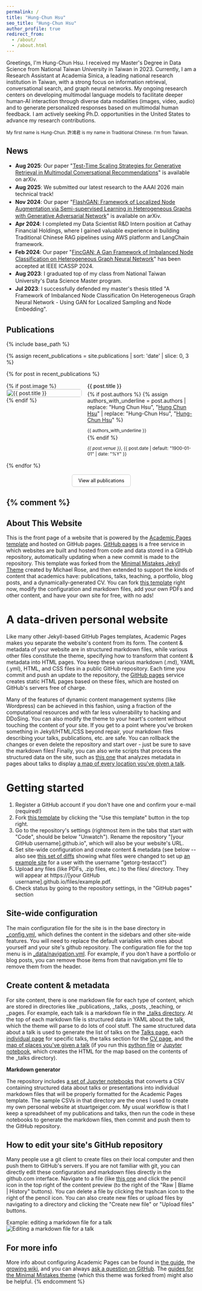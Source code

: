 ```yaml
---
permalink: /
title: "Hung-Chun Hsu"
seo_title: "Hung-Chun Hsu"
author_profile: true
redirect_from: 
  - /about/
  - /about.html
---
```


Greetings, I'm Hung-Chun Hsu. I received my Master's Degree in Data Science from National Taiwan University in Taiwan in 2023. Currently, I am a Research Assistant at Academia Sinica, a leading national research institution in Taiwan, with a strong focus on information retrieval, conversational search, and graph neural networks. My ongoing research centers on developing multimodal language models to facilitate deeper human‐AI interaction through diverse data modalities (images, video, audio) and to generate personalized responses based on multimodal human feedback. I am actively seeking Ph.D. opportunities in the United States to advance my research contributions.

<small>My first name is Hung-Chun. 許鴻君 is my name in Traditional Chinese. I'm from Taiwan.</small>

## News

<style>
.news-section ul {
  margin-bottom: 0;
}
.news-section ul li {
  margin: 0;
  padding: 0 0 0.2em 0;
  line-height: 1.3;
}
</style>

<div class="news-section" markdown="1">

- **Aug 2025**: Our paper "[Test-Time Scaling Strategies for Generative Retrieval in Multimodal Conversational Recommendations](https://www.arxiv.org/abs/2508.18132)" is available on arXiv.
- **Aug 2025**: We submitted our latest research to the AAAI 2026 main technical track!
- **Nov 2024**: Our paper "[FlashGAN: Framework of Localized Node Augmentation via Semi-supervised Learning in Heterogeneous Graphs with Generative Adversarial Network](https://arxiv.org/pdf/2312.06519)" is available on arXiv.
- **Apr 2024**: I completed my Data Scientist R&D Intern position at Cathay Financial Holdings, where I gained valuable experience in building Traditional Chinese RAG pipelines using AWS platform and LangChain framework.
- **Feb 2024**: Our paper "[FincGAN: A Gan Framework of Imbalanced Node Classification on Heterogeneous Graph Neural Network](https://ieeexplore.ieee.org/document/10448064)" has been accepted at IEEE ICASSP 2024.
- **Aug 2023**: I graduated top of my class from National Taiwan University's Data Science Master program.
- **Jul 2023**: I successfully defended my master's thesis titled "A Framework of Imbalanced Node Classification On Heterogeneous Graph Neural Network - Using GAN for Localized Sampling and Node Embedding".

</div>

## Publications

{% include base_path %}

{% assign recent_publications = site.publications | sort: 'date' | slice: 0, 3 %}

{% for post in recent_publications %}
<div style="display: flex; align-items: flex-start; gap: 15px; margin: 15px 0; flex-wrap: wrap;">
  <div style="flex: 0 0 200px; min-width: 150px;">
    {% if post.image %}
      <img src="/images/{{ post.image }}" alt="{{ post.title }}" style="width: 100%; height: auto; border-radius: 5px;">
    {% endif %}
  </div>
  <div style="flex: 1; min-width: 250px;">
    <p style="margin-top: 0; margin-bottom: 5px; font-weight: 550;">
      {{ post.title }}
    </p>
    {% if post.authors %}
      {% assign authors_with_underline = post.authors | replace: "Hung Chun Hsu", "<u>Hung Chun Hsu</u>" | replace: "Hung-Chun Hsu", "<u>Hung-Chun Hsu</u>" %}
      <p style="font-size: 0.85em; margin-bottom: 3px;">{{ authors_with_underline }}</p>
    {% endif %}
    <p style="font-size: 0.85em; margin-bottom: 0;"><i>{{ post.venue }}</i>, {{ post.date | default: "1900-01-01" | date: "%Y" }}</p>
  </div>
</div>
{% endfor %}

<div style="margin-top: 15px; text-align: center;">
  <a href="/publications/" style="font-size: 0.9em; padding: 8px 16px; background-color: white; color: black; border: 1px solid #ccc; border-radius: 5px; text-decoration: none; display: inline-block; transition: background-color 0.3s;">
    <i class="fas fa-external-link-alt"></i> View all publications
  </a>
</div>

{% comment %}
---

## About This Website

This is the front page of a website that is powered by the [Academic Pages template](https://github.com/academicpages/academicpages.github.io) and hosted on GitHub pages. [GitHub pages](https://pages.github.com) is a free service in which websites are built and hosted from code and data stored in a GitHub repository, automatically updating when a new commit is made to the repository. This template was forked from the [Minimal Mistakes Jekyll Theme](https://mmistakes.github.io/minimal-mistakes/) created by Michael Rose, and then extended to support the kinds of content that academics have: publications, talks, teaching, a portfolio, blog posts, and a dynamically-generated CV. You can fork [this template](https://github.com/academicpages/academicpages.github.io) right now, modify the configuration and markdown files, add your own PDFs and other content, and have your own site for free, with no ads!

A data-driven personal website
======
Like many other Jekyll-based GitHub Pages templates, Academic Pages makes you separate the website's content from its form. The content & metadata of your website are in structured markdown files, while various other files constitute the theme, specifying how to transform that content & metadata into HTML pages. You keep these various markdown (.md), YAML (.yml), HTML, and CSS files in a public GitHub repository. Each time you commit and push an update to the repository, the [GitHub pages](https://pages.github.com/) service creates static HTML pages based on these files, which are hosted on GitHub's servers free of charge.

Many of the features of dynamic content management systems (like Wordpress) can be achieved in this fashion, using a fraction of the computational resources and with far less vulnerability to hacking and DDoSing. You can also modify the theme to your heart's content without touching the content of your site. If you get to a point where you've broken something in Jekyll/HTML/CSS beyond repair, your markdown files describing your talks, publications, etc. are safe. You can rollback the changes or even delete the repository and start over - just be sure to save the markdown files! Finally, you can also write scripts that process the structured data on the site, such as [this one](https://github.com/academicpages/academicpages.github.io/blob/master/talkmap.ipynb) that analyzes metadata in pages about talks to display [a map of every location you've given a talk](https://academicpages.github.io/talkmap.html).

Getting started
======
1. Register a GitHub account if you don't have one and confirm your e-mail (required!)
1. Fork [this template](https://github.com/academicpages/academicpages.github.io) by clicking the "Use this template" button in the top right. 
1. Go to the repository's settings (rightmost item in the tabs that start with "Code", should be below "Unwatch"). Rename the repository "[your GitHub username].github.io", which will also be your website's URL.
1. Set site-wide configuration and create content & metadata (see below -- also see [this set of diffs](http://archive.is/3TPas) showing what files were changed to set up [an example site](https://getorg-testacct.github.io) for a user with the username "getorg-testacct")
1. Upload any files (like PDFs, .zip files, etc.) to the files/ directory. They will appear at https://[your GitHub username].github.io/files/example.pdf.  
1. Check status by going to the repository settings, in the "GitHub pages" section

Site-wide configuration
------
The main configuration file for the site is in the base directory in [_config.yml](https://github.com/academicpages/academicpages.github.io/blob/master/_config.yml), which defines the content in the sidebars and other site-wide features. You will need to replace the default variables with ones about yourself and your site's github repository. The configuration file for the top menu is in [_data/navigation.yml](https://github.com/academicpages/academicpages.github.io/blob/master/_data/navigation.yml). For example, if you don't have a portfolio or blog posts, you can remove those items from that navigation.yml file to remove them from the header. 

Create content & metadata
------
For site content, there is one markdown file for each type of content, which are stored in directories like _publications, _talks, _posts, _teaching, or _pages. For example, each talk is a markdown file in the [_talks directory](https://github.com/academicpages/academicpages.github.io/tree/master/_talks). At the top of each markdown file is structured data in YAML about the talk, which the theme will parse to do lots of cool stuff. The same structured data about a talk is used to generate the list of talks on the [Talks page](https://academicpages.github.io/talks), each [individual page](https://academicpages.github.io/talks/2012-03-01-talk-1) for specific talks, the talks section for the [CV page](https://academicpages.github.io/cv), and the [map of places you've given a talk](https://academicpages.github.io/talkmap.html) (if you run this [python file](https://github.com/academicpages/academicpages.github.io/blob/master/talkmap.py) or [Jupyter notebook](https://github.com/academicpages/academicpages.github.io/blob/master/talkmap.ipynb), which creates the HTML for the map based on the contents of the _talks directory).

**Markdown generator**

The repository includes [a set of Jupyter notebooks](https://github.com/academicpages/academicpages.github.io/tree/master/markdown_generator
) that converts a CSV containing structured data about talks or presentations into individual markdown files that will be properly formatted for the Academic Pages template. The sample CSVs in that directory are the ones I used to create my own personal website at stuartgeiger.com. My usual workflow is that I keep a spreadsheet of my publications and talks, then run the code in these notebooks to generate the markdown files, then commit and push them to the GitHub repository.

How to edit your site's GitHub repository
------
Many people use a git client to create files on their local computer and then push them to GitHub's servers. If you are not familiar with git, you can directly edit these configuration and markdown files directly in the github.com interface. Navigate to a file (like [this one](https://github.com/academicpages/academicpages.github.io/blob/master/_talks/2012-03-01-talk-1.md) and click the pencil icon in the top right of the content preview (to the right of the "Raw | Blame | History" buttons). You can delete a file by clicking the trashcan icon to the right of the pencil icon. You can also create new files or upload files by navigating to a directory and clicking the "Create new file" or "Upload files" buttons. 

Example: editing a markdown file for a talk
![Editing a markdown file for a talk](/images/editing-talk.png)

For more info
------
More info about configuring Academic Pages can be found in [the guide](https://academicpages.github.io/markdown/), the [growing wiki](https://github.com/academicpages/academicpages.github.io/wiki), and you can always [ask a question on GitHub](https://github.com/academicpages/academicpages.github.io/discussions). The [guides for the Minimal Mistakes theme](https://mmistakes.github.io/minimal-mistakes/docs/configuration/) (which this theme was forked from) might also be helpful.
{% endcomment %}

